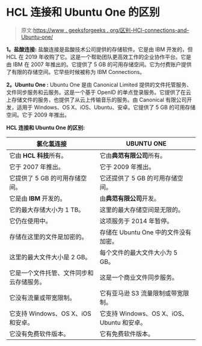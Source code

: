 # HCL 连接和 Ubuntu One 的区别

> 原文:[https://www . geeksforgeeks . org/区别-HCl-connections-and-Ubuntu-one/](https://www.geeksforgeeks.org/difference-between-hcl-connections-and-ubuntu-one/)

**1。盐酸连接:**
盐酸连接是盐酸技术公司提供的存储软件。它是由 IBM 开发的，但 HCL 在 2019 年收购了它。这是一个帮助团队更高效工作的企业协作平台。它是由 IBM 在 2007 年推出的。它提供了 5 GB 的可用存储空间。它为付费账户提供了有限的存储空间。它早些时候被称为 IBM Connections。

**2。Ubuntu One :**
Ubuntu One 是由 Canonical Limited 提供的文件托管服务、文件同步服务和云服务。这是一个基于 OpenID 的单点登录服务。它提供了在云上存储文件的服务，也提供了从云上传输音乐的服务。由 Canonical 有限公司开发，适用于 Windows、OS X、iOS、Ubuntu、安卓。它提供了 5 GB 的可用存储空间。它于 2009 年推出。

**HCL 连接和 Ubuntu One 的区别:**

<center>

| 氯化氢连接 | UBUNTU ONE |
| --- | --- |
| 它由 **HCL 科技**所有。 | 它由**典范有限公司**所有。 |
| 它于 2007 年推出。 | 它于 2009 年推出。 |
| 它提供了 5 GB 的可用存储空间。 | 它还提供了 5 GB 的可用存储空间。 |
| 它是由 **IBM** 开发的。 | 由**典范有限公司**开发。 |
| 它的最大存储大小为 1 TB。 | 这里的最大存储空间是无限的。 |
| 它仍在使用中。 | 这项服务于 2014 年暂停。 |
| 存储在这里的文件是加密的。 | 存储在 Ubuntu One 中的文件没有加密。 |
| 这里的最大文件大小是 2 GB。 | 每个文件的最大文件大小为 5 GB。 |
| 它是一个文件托管、文件同步和云存储服务。 | 这是一个商业文件同步服务。 |
| 它没有流量或带宽限制。 | 它有亚马逊 S3 流量限制或带宽限制。 |
| 它支持 Windows、OS X、iOS 和安卓。 | 它支持 Windows、OS X、iOS、Ubuntu 和安卓。 |
| 它没有免费软件版本。 | 它有免费软件版本。 |

</center>